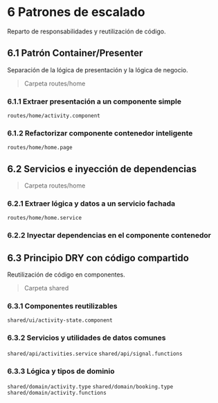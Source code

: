 # 6 Patrones de escalado

Reparto de responsabilidades y reutilización de código.

## 6.1 Patrón Container/Presenter

Separación de la lógica de presentación y la lógica de negocio.

> Carpeta routes/home

### 6.1.1 Extraer presentación a un componente simple

`routes/home/activity.component`

### 6.1.2 Refactorizar componente contenedor inteligente

`routes/home/home.page`

## 6.2 Servicios e inyección de dependencias

> Carpeta routes/home

### 6.2.1 Extraer lógica y datos a un servicio fachada

`routes/home/home.service`

### 6.2.2 Inyectar dependencias en el componente contenedor

## 6.3 Principio DRY con código compartido

Reutilización de código en componentes.

> Carpeta shared

### 6.3.1 Componentes reutilizables

`shared/ui/activity-state.component`

### 6.3.2 Servicios y utilidades de datos comunes

`shared/api/activities.service`
`shared/api/signal.functions`

### 6.3.3 Lógica y tipos de dominio

`shared/domain/activity.type`
`shared/domain/booking.type`
`shared/domain/activity.functions`

